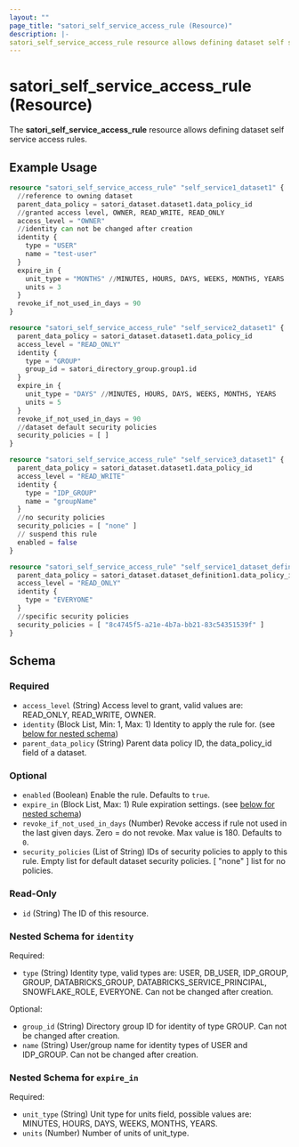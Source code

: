 ```yaml
---
layout: ""
page_title: "satori_self_service_access_rule (Resource)"
description: |-
satori_self_service_access_rule resource allows defining dataset self service access rules.
---
```


# satori_self_service_access_rule (Resource)

The **satori_self_service_access_rule** resource allows defining dataset self service access rules.

## Example Usage

```terraform
resource "satori_self_service_access_rule" "self_service1_dataset1" {
  //reference to owning dataset
  parent_data_policy = satori_dataset.dataset1.data_policy_id
  //granted access level, OWNER, READ_WRITE, READ_ONLY
  access_level = "OWNER"
  //identity can not be changed after creation
  identity {
    type = "USER"
    name = "test-user"
  }
  expire_in {
    unit_type = "MONTHS" //MINUTES, HOURS, DAYS, WEEKS, MONTHS, YEARS
    units = 3
  }
  revoke_if_not_used_in_days = 90
}

resource "satori_self_service_access_rule" "self_service2_dataset1" {
  parent_data_policy = satori_dataset.dataset1.data_policy_id
  access_level = "READ_ONLY"
  identity {
    type = "GROUP"
    group_id = satori_directory_group.group1.id
  }
  expire_in {
    unit_type = "DAYS" //MINUTES, HOURS, DAYS, WEEKS, MONTHS, YEARS
    units = 5
  }
  revoke_if_not_used_in_days = 90
  //dataset default security policies
  security_policies = [ ]
}

resource "satori_self_service_access_rule" "self_service3_dataset1" {
  parent_data_policy = satori_dataset.dataset1.data_policy_id
  access_level = "READ_WRITE"
  identity {
    type = "IDP_GROUP"
    name = "groupName"
  }
  //no security policies
  security_policies = [ "none" ]
  // suspend this rule
  enabled = false
}

resource "satori_self_service_access_rule" "self_service1_dataset_definition1" {
  parent_data_policy = satori_dataset.dataset_definition1.data_policy_id
  access_level = "READ_ONLY"
  identity {
    type = "EVERYONE"
  }
  //specific security policies
  security_policies = [ "8c4745f5-a21e-4b7a-bb21-83c54351539f" ]
}
```

<!-- schema generated by tfplugindocs -->
## Schema

### Required

- `access_level` (String) Access level to grant, valid values are: READ_ONLY, READ_WRITE, OWNER.
- `identity` (Block List, Min: 1, Max: 1) Identity to apply the rule for. (see [below for nested schema](#nestedblock--identity))
- `parent_data_policy` (String) Parent data policy ID, the data_policy_id field of a dataset.

### Optional

- `enabled` (Boolean) Enable the rule. Defaults to `true`.
- `expire_in` (Block List, Max: 1) Rule expiration settings. (see [below for nested schema](#nestedblock--expire_in))
- `revoke_if_not_used_in_days` (Number) Revoke access if rule not used in the last given days. Zero = do not revoke. Max value is 180. Defaults to `0`.
- `security_policies` (List of String) IDs of security policies to apply to this rule. Empty list for default dataset security policies. [ "none" ] list for no policies.

### Read-Only

- `id` (String) The ID of this resource.

<a id="nestedblock--identity"></a>
### Nested Schema for `identity`

Required:

- `type` (String) Identity type, valid types are: USER, DB_USER, IDP_GROUP, GROUP, DATABRICKS_GROUP, DATABRICKS_SERVICE_PRINCIPAL, SNOWFLAKE_ROLE, EVERYONE.
Can not be changed after creation.

Optional:

- `group_id` (String) Directory group ID for identity of type GROUP.
Can not be changed after creation.
- `name` (String) User/group name for identity types of USER and IDP_GROUP.
Can not be changed after creation.


<a id="nestedblock--expire_in"></a>
### Nested Schema for `expire_in`

Required:

- `unit_type` (String) Unit type for units field, possible values are: MINUTES, HOURS, DAYS, WEEKS, MONTHS, YEARS.
- `units` (Number) Number of units of unit_type.